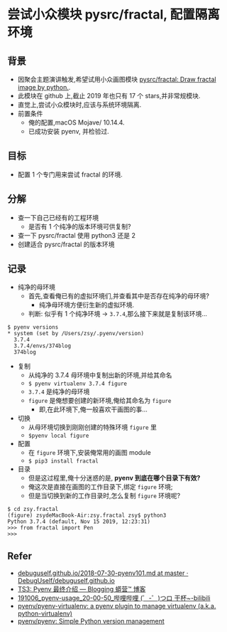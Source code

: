 # 尝试小众模块 pysrc/fractal, 配置隔离环境

## 背景
- 因聚会主题演讲触发,希望试用小众画图模块 [pysrc/fractal: Draw fractal image by python.](https://github.com/pysrc/fractal).
- 此模块在 github 上,截止 2019 年也只有 17 个 stars,并非常规模块.
- 直觉上,尝试小众模块时,应该与系统环境隔离.
- 前置条件
    + 俺的配置,macOS Mojave/ 10.14.4.
    + 已成功安装 pyenv, 并检验过.

## 目标
- 配置 1 个专门用来尝试 fractal 的环境.

## 分解
- 查一下自己已经有的工程环境
    + 是否有 1 个纯净的版本环境可供复制?
- 查一下 pysrc/fractal 使用 python3 还是 2
- 创建适合 pysrc/fractal 的版本环境

## 记录
- 纯净的母环境
    + 首先,查看俺已有的虚拟环境们,并查看其中是否存在纯净的母环境?
        + 纯净母环境方便衍生新的虚拟环境.
    + 判断: 似乎有 1 个纯净环境 -> `3.7.4`,那么接下来就是复制该环境...

```
$ pyenv versions
* system (set by /Users/zsy/.pyenv/version)
  3.7.4
  3.7.4/envs/374blog
  374blog
```

- 复制
    + 从纯净的 3.7.4 母环境中复制出新的环境,并给其命名
    + `$ pyenv virtualenv 3.7.4 figure`
    + `3.7.4` 是纯净的母环境
    + `figure` 是俺想要创建的新环境,俺给其命名为 `figure` 
        * 即,在此环境下,俺一般喜欢干画图的事...
- 切换
    + 从母环境切换到刚刚创建的特殊环境 `figure` 里
    + `$pyenv local figure`
- 配置
    + 在 `figure` 环境下,安装俺常用的画图 module
    + `$ pip3 install fractal`
- 目录
    + 但是这过程里,俺十分迷惑的是, **pyenv 到底在哪个目录下有效?**
    + 俺这次是直接在画图的工作目录下,绑定 `figure` 环境;
    + 但是当切换到新的工作目录时,怎么复制 `figure` 环境呢?


```
$ cd zsy.fractal
(figure) zsydeMacBook-Air:zsy.fractal zsy$ python3
Python 3.7.4 (default, Nov 15 2019, 12:23:31) 
>>> from fractal import Pen
>>> 
```

## Refer
- [debuguself.github.io/2018-07-30-pyenv101.md at master · DebugUself/debuguself.github.io](https://github.com/DebugUself/debuguself.github.io/blob/master/_posts/scm4du/2018-07-30-pyenv101.md)
- [TS3: Pyenv 最终介绍 — Blogging 蟒营™ 博客](https://blog.101.camp/TS/190919-pyenv-finally-intro/)
- [191006_pyenv-usage_20-00-50_哔哩哔哩 (゜-゜)つロ 干杯~-bilibili](https://www.bilibili.com/video/av77693412?from=search&seid=6335516483445440874)
- [pyenv/pyenv-virtualenv: a pyenv plugin to manage virtualenv (a.k.a. python-virtualenv)](https://github.com/pyenv/pyenv-virtualenv)
- [pyenv/pyenv: Simple Python version management](https://github.com/pyenv/pyenv)

